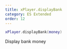 ```yaml
---
title: xPlayer.displayBank
category: ES Extended
order: 12
---
```


```lua
xPlayer.displayBank(money)
```

Display bank money

